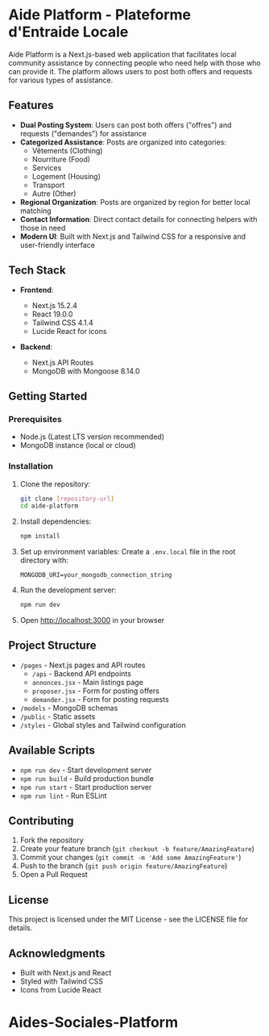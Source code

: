 # Aide Platform - Plateforme d'Entraide Locale

Aide Platform is a Next.js-based web application that facilitates local community assistance by connecting people who need help with those who can provide it. The platform allows users to post both offers and requests for various types of assistance.

## Features

- **Dual Posting System**: Users can post both offers ("offres") and requests ("demandes") for assistance
- **Categorized Assistance**: Posts are organized into categories:
  - Vêtements (Clothing)
  - Nourriture (Food)
  - Services
  - Logement (Housing)
  - Transport
  - Autre (Other)
- **Regional Organization**: Posts are organized by region for better local matching
- **Contact Information**: Direct contact details for connecting helpers with those in need
- **Modern UI**: Built with Next.js and Tailwind CSS for a responsive and user-friendly interface

## Tech Stack

- **Frontend**:
  - Next.js 15.2.4
  - React 19.0.0
  - Tailwind CSS 4.1.4
  - Lucide React for icons

- **Backend**:
  - Next.js API Routes
  - MongoDB with Mongoose 8.14.0

## Getting Started

### Prerequisites

- Node.js (Latest LTS version recommended)
- MongoDB instance (local or cloud)

### Installation

1. Clone the repository:
   ```bash
   git clone [repository-url]
   cd aide-platform
   ```

2. Install dependencies:
   ```bash
   npm install
   ```

3. Set up environment variables:
   Create a `.env.local` file in the root directory with:
   ```
   MONGODB_URI=your_mongodb_connection_string
   ```

4. Run the development server:
   ```bash
   npm run dev
   ```

5. Open [http://localhost:3000](http://localhost:3000) in your browser

## Project Structure

- `/pages` - Next.js pages and API routes
  - `/api` - Backend API endpoints
  - `annonces.jsx` - Main listings page
  - `proposer.jsx` - Form for posting offers
  - `demander.jsx` - Form for posting requests
- `/models` - MongoDB schemas
- `/public` - Static assets
- `/styles` - Global styles and Tailwind configuration

## Available Scripts

- `npm run dev` - Start development server
- `npm run build` - Build production bundle
- `npm run start` - Start production server
- `npm run lint` - Run ESLint

## Contributing

1. Fork the repository
2. Create your feature branch (`git checkout -b feature/AmazingFeature`)
3. Commit your changes (`git commit -m 'Add some AmazingFeature'`)
4. Push to the branch (`git push origin feature/AmazingFeature`)
5. Open a Pull Request

## License

This project is licensed under the MIT License - see the LICENSE file for details.

## Acknowledgments

- Built with Next.js and React
- Styled with Tailwind CSS
- Icons from Lucide React
# Aides-Sociales-Platform
